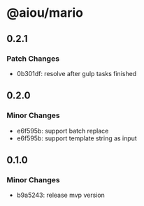 # @aiou/mario

## 0.2.1

### Patch Changes

- 0b301df: resolve after gulp tasks finished

## 0.2.0

### Minor Changes

- e6f595b: support batch replace
- e6f595b: support template string as input

## 0.1.0

### Minor Changes

- b9a5243: release mvp version
